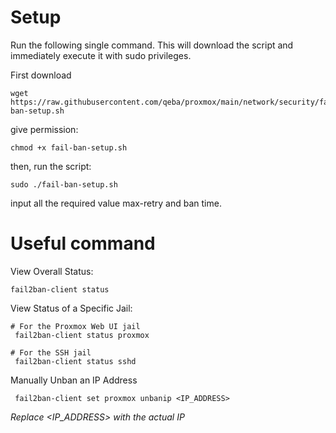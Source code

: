 # Setup

Run the following single command. This will download the script and immediately execute it with sudo privileges.

First download
```
wget https://raw.githubusercontent.com/qeba/proxmox/main/network/security/fail-ban-setup.sh
```

give permission:
```
chmod +x fail-ban-setup.sh
```

then, run the script:
```
sudo ./fail-ban-setup.sh
```

input all the required value max-retry and ban time. 


# Useful command

View Overall Status:
```
fail2ban-client status
```

View Status of a Specific Jail:
```
# For the Proxmox Web UI jail
 fail2ban-client status proxmox

# For the SSH jail
 fail2ban-client status sshd
```

Manually Unban an IP Address
 ```
  fail2ban-client set proxmox unbanip <IP_ADDRESS>
 ```
_Replace <IP_ADDRESS> with the actual IP_